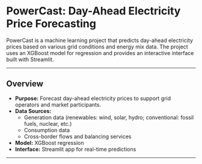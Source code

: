 # PowerCast: Day-Ahead Electricity Price Forecasting

PowerCast is a machine learning project that predicts day-ahead electricity prices based on various grid conditions and energy mix data. The project uses an XGBoost model for regression and provides an interactive interface built with Streamlit.

---

## Overview

- **Purpose:** Forecast day-ahead electricity prices to support grid operators and market participants.
- **Data Sources:** 
  - Generation data (renewables: wind, solar, hydro; conventional: fossil fuels, nuclear, etc.)
  - Consumption data
  - Cross-border flows and balancing services
- **Model:** XGBoost regression
- **Interface:** Streamlit app for real-time predictions

---
